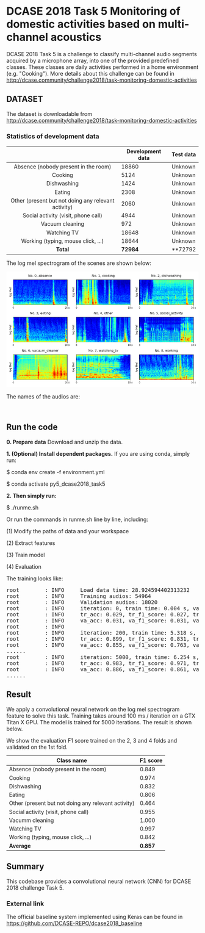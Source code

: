 # DCASE 2018 Task 5 Monitoring of domestic activities based on multi-channel acoustics

DCASE 2018 Task 5 is a challenge to classify multi-channel audio segments acquired by a microphone array, into one of the provided predefined classes. These classes are daily activities performed in a home environment (e.g. "Cooking"). More details about this challenge can be found in http://dcase.community/challenge2018/task-monitoring-domestic-activities

## DATASET

The dataset is downloadable from http://dcase.community/challenge2018/task-monitoring-domestic-activities


### Statistics of development data

|                                                     | Development data | Test data |
|:---------------------------------------------------:|------------------|-----------|
| Absence (nobody present in the room)                | 18860            | Unknown   |
| Cooking                                             | 5124             | Unknown   |
| Dishwashing                                         | 1424             | Unknown   |
| Eating                                              | 2308             | Unknown   |
| Other (present but not doing any relevant activity) | 2060             | Unknown   |
| Social activity (visit, phone call)                 | 4944             | Unknown   |
| Vacuum cleaning                                     | 972              | Unknown   |
| Watching TV                                         | 18648            | Unknown   |
| Working (typing, mouse click, ...)                  | 18644            | Unknown   |
| **Total**                                           | **72984**        | **72792   |


The log mel spectrogram of the scenes are shown below:

![alt text](appendixes/logmel.png)

The names of the audios are:
<pre>

</pre>

## Run the code

**0. Prepare data**
Download and unzip the data. 

**1. (Optional) Install dependent packages.** If you are using conda, simply run:

$ conda env create -f environment.yml

$ conda activate py5_dcase2018_task5

**2. Then simply run:**

$ ./runme.sh

Or run the commands in runme.sh line by line, including: 

(1) Modify the paths of data and your workspace

(2) Extract features

(3) Train model

(4) Evaluation

The training looks like:

<pre>
root        : INFO     Load data time: 28.924594402313232
root        : INFO     Training audios: 54964
root        : INFO     Validation audios: 18020
root        : INFO     iteration: 0, train time: 0.004 s, validate time: 1.801 s
root        : INFO     tr_acc: 0.029, tr_f1_score: 0.027, tr_loss: 3.246
root        : INFO     va_acc: 0.031, va_f1_score: 0.031, va_loss: 3.163
root        : INFO     
root        : INFO     iteration: 200, train time: 5.318 s, validate time: 1.849 s
root        : INFO     tr_acc: 0.899, tr_f1_score: 0.831, tr_loss: 0.301
root        : INFO     va_acc: 0.855, va_f1_score: 0.763, va_loss: 0.438
......
root        : INFO     iteration: 5000, train time: 6.254 s, validate time: 2.057 s
root        : INFO     tr_acc: 0.983, tr_f1_score: 0.971, tr_loss: 0.067
root        : INFO     va_acc: 0.886, va_f1_score: 0.861, va_loss: 0.337
......
</pre>

## Result

We apply a convolutional neural network on the log mel spectrogram feature to solve this task. Training takes around 100 ms / iteration on a GTX Titan X GPU. The model is trained for 5000 iterations. The result is shown below. 

We show the evaluation F1 score trained on the 2, 3 and 4 folds and validated on the 1st fold. 

| Class name                                          | F1 score  |
|-----------------------------------------------------|-----------|
| Absence (nobody present in the room)                | 0.849     |
| Cooking                                             | 0.974     |
| Dishwashing                                         | 0.832     |
| Eating                                              | 0.806     |
| Other (present but not doing any relevant activity) | 0.464     |
| Social activity (visit, phone call)                 | 0.955     |
| Vacumm cleaning                                     | 1.000     |
| Watching TV                                         | 0.997     |
| Working (typing, mouse click, ...)                  | 0.842     |
| **Average**                                         | **0.857** |

## Summary
This codebase provides a convolutional neural network (CNN) for DCASE 2018 challenge Task 5. 

### External link

The official baseline system implemented using Keras can be found in https://github.com/DCASE-REPO/dcase2018_baseline
